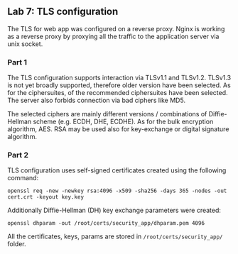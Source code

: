 ## Lab 7: TLS configuration

The TLS for web app was configured on a reverse proxy. Nginx is working as a reverse proxy by proxying
all the traffic to the application server via unix socket.

### Part 1

The TLS configuration supports interaction via TLSv1.1 and TLSv1.2. TLSv1.3 is not yet broadly supported,
therefore older version have been selected. As for the ciphersuites, of the recommended ciphersuites have
been selected. The server also forbids connection via bad ciphers like MD5.

The selected ciphers are mainly different versions / combinations of Diffie-Hellman scheme (e.g. ECDH, DHE, ECDHE).
As for the bulk encryption algorithm, AES. RSA may be used also for key-exchange or digital signature algorithm.

### Part 2
TLS configuration uses self-signed certificates created using the following command:

```shell script
openssl req -new -newkey rsa:4096 -x509 -sha256 -days 365 -nodes -out cert.crt -keyout key.key
``` 

Additionally Diffie-Hellman (DH) key exchange parameters were created:

```shell script
openssl dhparam -out /root/certs/security_app/dhparam.pem 4096
```

All the certificates, keys, params are stored in `/root/certs/security_app/` folder.

